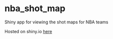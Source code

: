 # nba_shot_map
Shiny app for viewing the shot maps for NBA teams

Hosted on shiny.io [here](https://rogerctoussaint.shinyapps.io/shotMap/)

